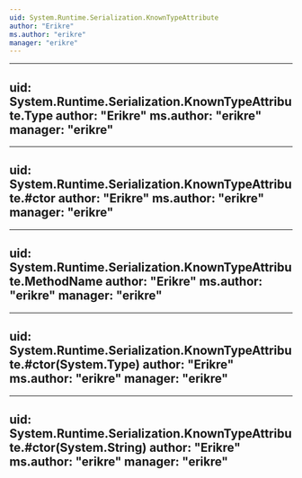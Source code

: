 ```yaml
---
uid: System.Runtime.Serialization.KnownTypeAttribute
author: "Erikre"
ms.author: "erikre"
manager: "erikre"
---
```


---
uid: System.Runtime.Serialization.KnownTypeAttribute.Type
author: "Erikre"
ms.author: "erikre"
manager: "erikre"
---

---
uid: System.Runtime.Serialization.KnownTypeAttribute.#ctor
author: "Erikre"
ms.author: "erikre"
manager: "erikre"
---

---
uid: System.Runtime.Serialization.KnownTypeAttribute.MethodName
author: "Erikre"
ms.author: "erikre"
manager: "erikre"
---

---
uid: System.Runtime.Serialization.KnownTypeAttribute.#ctor(System.Type)
author: "Erikre"
ms.author: "erikre"
manager: "erikre"
---

---
uid: System.Runtime.Serialization.KnownTypeAttribute.#ctor(System.String)
author: "Erikre"
ms.author: "erikre"
manager: "erikre"
---
